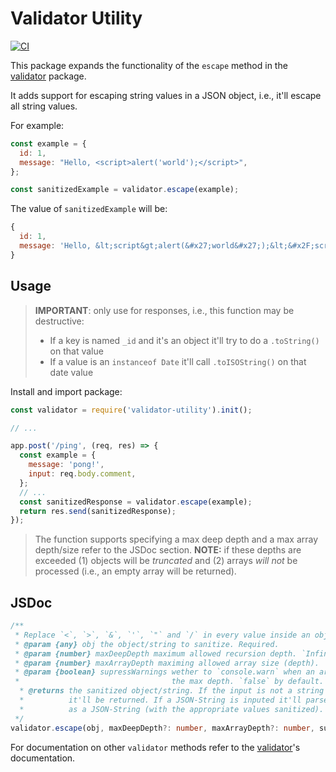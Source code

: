 # Validator Utility

[![CI](https://circleci.com/gh/DustinDiazLopez/validator-utility.svg?style=svg)](https://circleci.com/gh/DustinDiazLopez/validator-utility)

This package expands the functionality of the `escape` method in the [validator](https://www.npmjs.com/package/validator) package.

It adds support for escaping string values in a JSON object, i.e., it'll escape all string values.

For example:

```js
const example = {
  id: 1,
  message: "Hello, <script>alert('world');</script>",
};

const sanitizedExample = validator.escape(example);
```

The value of `sanitizedExample` will be:

```js
{
  id: 1,
  message: 'Hello, &lt;script&gt;alert(&#x27;world&#x27;);&lt;&#x2F;script&gt;',
}
```

## Usage

> **IMPORTANT**: only use for responses, i.e., this function may be destructive:
>
> - If a key is named `_id` and it's an object it'll try to do a `.toString()` on that value
> - If a value is an `instanceof Date` it'll call `.toISOString()` on that date value

Install and import package:

```js
const validator = require('validator-utility').init();

// ...

app.post('/ping', (req, res) => {
  const example = {
    message: 'pong!',
    input: req.body.comment,
  };
  // ...
  const sanitizedResponse = validator.escape(example);
  return res.send(sanitizedResponse);
});
```

> The function supports specifying a max deep depth and a max array depth/size refer to the JSDoc section.
> **NOTE:** if these depths are exceeded (1) objects will be _truncated_ and (2) arrays _will not_ be processed (i.e., an empty array will be returned).

## JSDoc

```ts
/**
 * Replace `<`, `>`, `&`, `'`, `"` and `/` in every value inside an object
 * @param {any} obj the object/string to sanitize. Required. 
 * @param {number} maxDeepDepth maximum allowed recursion depth. `Infinity` by default.
 * @param {number} maxArrayDepth maximing allowed array size (depth). `Infinity` by default.
 * @param {boolean} supressWarnings wether to `console.warn` when an array/object exceeded
 *                                  the max depth. `false` by default.
  * @returns the sanitized object/string. If the input is not a string or an object
  *          it'll be returned. If a JSON-String is inputed it'll parse it and return it back
  *          as a JSON-String (with the appropriate values sanitized).
 */
validator.escape(obj, maxDeepDepth?: number, maxArrayDepth?: number, supressWarnings?: boolean);
```

For documentation on other `validator` methods refer to the [validator](https://www.npmjs.com/package/validator)'s documentation.
